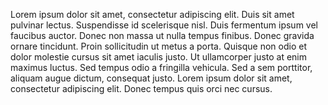 <showHtml>
<div class="kl-container">
    <p>Lorem ipsum dolor sit amet, consectetur adipiscing elit. Duis sit amet pulvinar lectus. Suspendisse id scelerisque nisl. Duis fermentum ipsum vel faucibus auctor. Donec non massa ut nulla tempus finibus. Donec gravida ornare tincidunt. Proin sollicitudin ut metus a porta. Quisque non odio et dolor molestie cursus sit amet iaculis justo. Ut ullamcorper justo at enim maximus luctus. Sed tempus odio a fringilla vehicula. Sed a sem porttitor, aliquam augue dictum, consequat justo. Lorem ipsum dolor sit amet, consectetur adipiscing elit. Donec tempus quis orci nec cursus.</p>
</div>
</showHtml>

<style lang="scss" scoped>
@import 'node_modules/integration-web-core--socle/css/assets/sass/_common/01-setting-tools/_all-settings.scss';
</style>

<script>
export default {
}
</script>